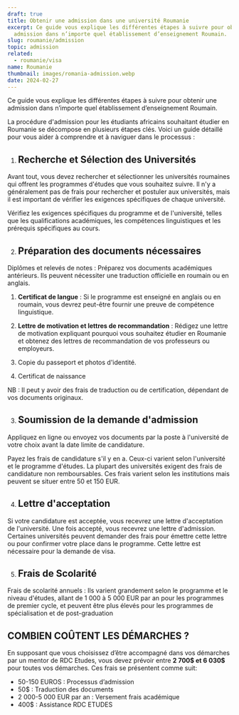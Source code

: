 ```yaml
---
draft: true
title: Obtenir une admission dans une université Roumanie
excerpt: Ce guide vous explique les différentes étapes à suivre pour obtenir une
  admission dans n’importe quel établissement d’enseignement Roumain.
slug: roumanie/admission
topic: admission
related:
  - roumanie/visa
name: Roumanie
thumbnail: images/romania-admission.webp
date: 2024-02-27
---
```

Ce guide vous explique les différentes étapes à suivre pour obtenir une admission dans n’importe quel établissement d’enseignement Roumain.

La procédure d'admission pour les étudiants africains souhaitant étudier en Roumanie se décompose en plusieurs étapes clés. Voici un guide détaillé pour vous aider à comprendre et à naviguer dans le processus :

1. ## Recherche et Sélection des Universités 

Avant tout, vous devez rechercher et sélectionner les universités roumaines qui offrent les programmes d'études que vous souhaitez suivre. Il n'y a généralement pas de frais pour rechercher et postuler aux universités, mais il est important de vérifier les exigences spécifiques de chaque université.

Vérifiez les exigences spécifiques du programme et de l'université, telles que les qualifications académiques, les compétences linguistiques et les prérequis spécifiques au cours.

2. ## Préparation des documents nécessaires

Diplômes et relevés de notes : Préparez vos documents académiques antérieurs. Ils peuvent nécessiter une traduction officielle en roumain ou en anglais.

1. **Certificat de langue** : Si le programme est enseigné en anglais ou en roumain, vous devrez peut-être fournir une preuve de compétence linguistique.

2. **Lettre de motivation et lettres de recommandation** : Rédigez une lettre de motivation expliquant pourquoi vous souhaitez étudier en Roumanie et obtenez des lettres de recommandation de vos professeurs ou employeurs.

3. Copie du passeport et photos d'identité.

4. Certificat de naissance

NB : Il peut y avoir des frais de traduction ou de certification, dépendant de vos documents originaux. 

3. ## Soumission de la demande d'admission

Appliquez en ligne ou envoyez vos documents par la poste à l'université de votre choix avant la date limite de candidature.

Payez les frais de candidature s'il y en a. Ceux-ci varient selon l'université et le programme d'études. La plupart des universités exigent des frais de candidature non remboursables. Ces frais varient selon les institutions mais peuvent se situer entre 50 et 150 EUR.

4. ## Lettre d'acceptation

Si votre candidature est acceptée, vous recevrez une lettre d'acceptation de l'université. Une fois accepté, vous recevrez une lettre d'admission. Certaines universités peuvent demander des frais pour émettre cette lettre ou pour confirmer votre place dans le programme. Cette lettre est nécessaire pour la demande de visa.

5. ## Frais de Scolarité 

Frais de scolarité annuels : Ils varient grandement selon le programme et le niveau d'études, allant de 1 000 à 5 000 EUR par an pour les programmes de premier cycle, et peuvent être plus élevés pour les programmes de spécialisation et de post-graduation

## COMBIEN COÛTENT LES DÉMARCHES ?

En supposant que vous choisissez d’être accompagné dans vos démarches par un mentor de RDC Etudes, vous devez prévoir entre **2 700$ et 6 030$** pour toutes vos démarches. Ces frais se présentent comme suit:

* 50-150 EUROS : Processus d’admission
* 50$ : Traduction des documents
* 2 000-5 000 EUR par an : Versement frais académique
* 400$ : Assistance RDC ETUDES